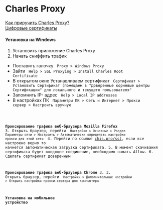 # Charles Proxy
[Как приручить Charles Proxy?](https://habr.com/ru/company/youla/blog/527648/)  
[Цифровые сертификаты](https://hd01.ru/info/kak-posmotret-ustanovlennye-sertifikaty-windows-10/)  

#### Установка на Windows
1. Установить приложение Charles Proxy
2. Начать сниффить трафик
  - Поставить галочку <code> Proxy > Windows Proxy </code>
  - Зайти <code> Help > SSL Proxying > Install Charles Root Certificate </code>
  - В открытом окне Устанавливаем сертификат <code> Сертификат > Установить Сертификат (помещаем в "Доверенные корневые центры Сертификации" для локального и текущего пользователя" </code>  
  - Запомнить IP- адрес <code> Help > Local IP addresses </code>
  - В настройках ПК <code> Параметры ПК > Сеть и Интернет > Прокси сервер > Настроить вручную

**Проксирование трафика веб-браузера Mozilla Firefox**
3. Открыть браузер, перейти <code> Настройки > Основные > Раздел Параметры сети > Настроить > Автоматически определять настройки прокси для этой сети </code>
4. Перейти по ссылке [chis.pro/ssl](chis.pro/ssl), если все настроено верно то начнется автоматическая загрузка сертификата.
5. В момент скачивания сертификата будет входящее соединение, необходимо нажать Allow.
6. Сделать сертификат доверенным
  
**Проксирование трафика веб-браузера Chrome**
3. 
3. Открыть браузер, перейти <code> Настройки > Дополнительные настройки > Открыть настройки прокси-сервера для компьютера</code> 

#### Установка на мобильное устройство
